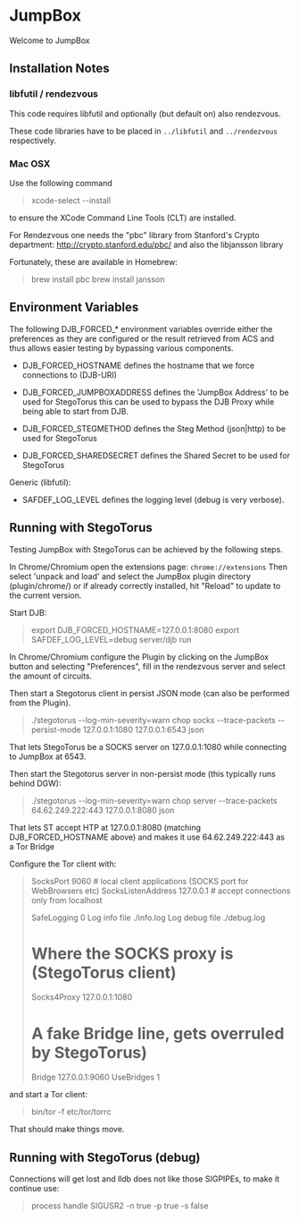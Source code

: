 JumpBox
=======

Welcome to JumpBox

Installation Notes
------------------

### libfutil / rendezvous

This code requires libfutil and optionally (but default on) also rendezvous.

These code libraries have to be placed in `../libfutil` and `../rendezvous` respectively.

### Mac OSX

Use the following command
<blockquote>
 xcode-select --install
</blockquote>
to ensure the XCode Command Line Tools (CLT) are installed.

For Rendezvous one needs the "pbc" library from Stanford's Crypto department:
 http://crypto.stanford.edu/pbc/
and also the libjansson library

Fortunately, these are available in Homebrew:
<blockquote>
 brew install pbc
 brew install jansson
</blockquote>

Environment Variables
---------------------

The following DJB_FORCED_* environment variables override either the preferences
as they are configured or the result retrieved from ACS and thus allows easier
testing by bypassing various components.

* DJB_FORCED_HOSTNAME
	defines the hostname that we force connections to (DJB-URI)

* DJB_FORCED_JUMPBOXADDRESS
	defines the 'JumpBox Address' to be used for StegoTorus
	this can be used to bypass the DJB Proxy while being able to start from DJB.

* DJB_FORCED_STEGMETHOD
	defines the Steg Method (json|http) to be used for StegoTorus

* DJB_FORCED_SHAREDSECRET
	defines the Shared Secret to be used for StegoTorus

Generic (libfutil):

* SAFDEF_LOG_LEVEL
	defines the logging level (debug is very verbose).

Running with StegoTorus
-----------------------

Testing JumpBox with StegoTorus can be achieved by the following steps.

In Chrome/Chromium open the extensions page:
 `chrome://extensions`
Then select 'unpack and load' and select the JumpBox plugin directory (plugin/chrome/)
or if already correctly installed, hit "Reload" to update to the current version.

Start DJB:
<blockquote>
export DJB_FORCED_HOSTNAME=127.0.0.1:8080
export SAFDEF_LOG_LEVEL=debug
server/djb run
</blockquote>

In Chrome/Chromium configure the Plugin by clicking on the JumpBox button and selecting
"Preferences", fill in the rendezvous server and select the amount of circuits.

Then start a Stegotorus client in persist JSON mode (can also be performed from the Plugin).
<blockquote>
./stegotorus --log-min-severity=warn chop socks --trace-packets --persist-mode 127.0.0.1:1080 127.0.0.1:6543 json
</blockquote>

That lets StegoTorus be a SOCKS server on 127.0.0.1:1080 while connecting to JumpBox at 6543.

Then start the Stegotorus server in non-persist mode (this typically runs behind DGW):
<blockquote>
./stegotorus --log-min-severity=warn chop server --trace-packets 64.62.249.222:443 127.0.0.1:8080 json
</blockquote>

That lets ST accept HTP at 127.0.0.1:8080 (matching DJB_FORCED_HOSTNAME above) and makes
it use 64.62.249.222:443 as a Tor Bridge

Configure the Tor client with:
<blockquote>
SocksPort 9060 # local client applications (SOCKS port for WebBrowsers etc)
SocksListenAddress 127.0.0.1 # accept connections only from localhost

SafeLogging 0
Log info file ./info.log
Log debug file ./debug.log

# Where the SOCKS proxy is (StegoTorus client)
Socks4Proxy 127.0.0.1:1080

# A fake Bridge line, gets overruled by StegoTorus)
Bridge 127.0.0.1:9060
UseBridges 1
</blockquote>

and start a Tor client:
<blockquote>
bin/tor -f etc/tor/torrc
</blockquote>

That should make things move.

Running with StegoTorus (debug)
-------------------------------

Connections will get lost and lldb does not like those SIGPIPEs, to make it continue use:
<blockquote>
process handle SIGUSR2 -n true -p true -s false
</blockquote>

